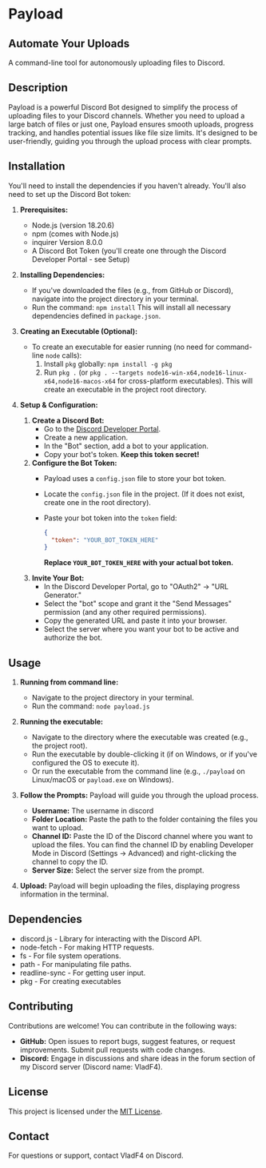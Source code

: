 # Payload

## Automate Your Uploads

A command-line tool for autonomously uploading files to Discord.

## Description

Payload is a powerful Discord Bot designed to simplify the process of uploading files to your Discord channels. Whether you need to upload a large batch of files or just one, Payload ensures smooth uploads, progress tracking, and handles potential issues like file size limits.  It's designed to be user-friendly, guiding you through the upload process with clear prompts.

## Installation

You'll need to install the dependencies if you haven't already. You'll also need to set up the Discord Bot token:

1.  **Prerequisites:**
    *   Node.js (version 18.20.6)
    *   npm (comes with Node.js)
    *   inquirer Version 8.0.0
    *   A Discord Bot Token (you'll create one through the Discord Developer Portal - see Setup)

2.  **Installing Dependencies:**
    *   If you've downloaded the files (e.g., from GitHub or Discord), navigate into the project directory in your terminal.
    *   Run the command: `npm install`  This will install all necessary dependencies defined in `package.json`.

3.  **Creating an Executable (Optional):**
    *   To create an executable for easier running (no need for command-line `node` calls):
        1.  Install `pkg` globally: `npm install -g pkg`
        2.  Run `pkg .` (or `pkg . --targets node16-win-x64,node16-linux-x64,node16-macos-x64` for cross-platform executables). This will create an executable in the project root directory.

4.  **Setup & Configuration:**
    1.  **Create a Discord Bot:**
        *   Go to the [Discord Developer Portal](https://discord.com/developers/applications).
        *   Create a new application.
        *   In the "Bot" section, add a bot to your application.
        *   Copy your bot's token.  **Keep this token secret!**
    2.  **Configure the Bot Token:**
        *   Payload uses a `config.json` file to store your bot token.
        *   Locate the `config.json` file in the project. (If it does not exist, create one in the root directory).
        *   Paste your bot token into the `token` field:

            ```json
            {
              "token": "YOUR_BOT_TOKEN_HERE"
            }
            ```

            **Replace `YOUR_BOT_TOKEN_HERE` with your actual bot token.**
    3.  **Invite Your Bot:**
        *   In the Discord Developer Portal, go to "OAuth2" -> "URL Generator."
        *   Select the "bot" scope and grant it the "Send Messages" permission (and any other required permissions).
        *   Copy the generated URL and paste it into your browser.
        *   Select the server where you want your bot to be active and authorize the bot.

## Usage

1.  **Running from command line:**
    *   Navigate to the project directory in your terminal.
    *   Run the command: `node payload.js`
2.  **Running the executable:**
    *   Navigate to the directory where the executable was created (e.g., the project root).
    *   Run the executable by double-clicking it (if on Windows, or if you've configured the OS to execute it).
    *   Or run the executable from the command line (e.g., `./payload` on Linux/macOS or `payload.exe` on Windows).

3.  **Follow the Prompts:**  Payload will guide you through the upload process.
    *   **Username:** The username in discord
    *   **Folder Location:** Paste the path to the folder containing the files you want to upload.
    *   **Channel ID:** Paste the ID of the Discord channel where you want to upload the files. You can find the channel ID by enabling Developer Mode in Discord (Settings -> Advanced) and right-clicking the channel to copy the ID.
    *   **Server Size:**  Select the server size from the prompt.
4.  **Upload:** Payload will begin uploading the files, displaying progress information in the terminal.

## Dependencies

*   discord.js - Library for interacting with the Discord API.
*   node-fetch -  For making HTTP requests.
*   fs - For file system operations.
*   path - For manipulating file paths.
*   readline-sync - For getting user input.
*   pkg - For creating executables

## Contributing

Contributions are welcome! You can contribute in the following ways:

*   **GitHub:** Open issues to report bugs, suggest features, or request improvements. Submit pull requests with code changes.
*   **Discord:**  Engage in discussions and share ideas in the forum section of my Discord server (Discord name: VladF4).

## License

This project is licensed under the [MIT License](https://opensource.org/licenses/MIT).

## Contact

For questions or support, contact VladF4 on Discord.
